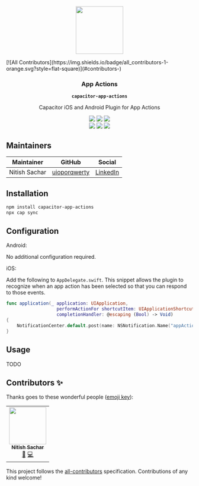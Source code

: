 <p align="center"><br><img src="https://user-images.githubusercontent.com/236501/85893648-1c92e880-b7a8-11ea-926d-95355b8175c7.png" width="128" height="128" /></p>
<!-- ALL-CONTRIBUTORS-BADGE:START - Do not remove or modify this section -->
[![All Contributors](https://img.shields.io/badge/all_contributors-1-orange.svg?style=flat-square)](#contributors-)
<!-- ALL-CONTRIBUTORS-BADGE:END -->
<h3 align="center">App Actions</h3>
<p align="center"><strong><code>capacitor-app-actions</code></strong></p>
<p align="center">
  Capacitor iOS and Android Plugin for App Actions
</p>

<p align="center">
  <img src="https://img.shields.io/maintenance/yes/2020?style=flat-square" />
  <a href="https://github.com/uioporqwerty/app-actions/actions?query=workflow%3A%22CI%22"><img src="https://img.shields.io/github/workflow/status/uioporqwerty/app-actions/CI?style=flat-square" /></a>
  <a href="https://www.npmjs.com/package/capacitor-app-actions"><img src="https://img.shields.io/npm/l/capacitor-app-actions?style=flat-square" /></a>
<br>
  <a href="https://www.npmjs.com/package/capacitor-app-actions"><img src="https://img.shields.io/npm/dw/capacitor-app-actions?style=flat-square" /></a>
  <a href="https://www.npmjs.com/package/capacitor-app-actions"><img src="https://img.shields.io/npm/v/capacitor-app-actions?style=flat-square" /></a>
<!-- ALL-CONTRIBUTORS-BADGE:START - Do not remove or modify this section -->
<a href="#contributors-"><img src="https://img.shields.io/badge/all%20contributors-0-orange?style=flat-square" /></a>
<!-- ALL-CONTRIBUTORS-BADGE:END -->
</p>

## Maintainers

| Maintainer | GitHub | Social |
| -----------| -------| -------|
| Nitish Sachar | [uioporqwerty](https://github.com/uioporqwerty) | [LinkedIn](https://linkedin.com/in/nitish-sachar) |

## Installation

```bash
npm install capacitor-app-actions
npx cap sync
```

## Configuration

Android:

No additional configuration required.

iOS:

Add the following to `AppDelegate.swift`. This snippet allows the plugin to recognize when an app action has been selected so that you can respond to those events.

```swift
func application(_ application: UIApplication,
                   performActionFor shortcutItem: UIApplicationShortcutItem,
                   completionHandler: @escaping (Bool) -> Void)
{
    NotificationCenter.default.post(name: NSNotification.Name("appActionReceived"), object: nil, userInfo: ["actionId" : shortcutItem.type])
}
```

## Usage

TODO

## Contributors ✨

Thanks goes to these wonderful people ([emoji key](https://allcontributors.org/docs/en/emoji-key)):

<!-- ALL-CONTRIBUTORS-LIST:START - Do not remove or modify this section -->
<!-- prettier-ignore-start -->
<!-- markdownlint-disable -->
<table>
  <tr>
    <td align="center"><a href="https://github.com/uioporqwerty"><img src="https://avatars.githubusercontent.com/u/4053751?v=4?s=100" width="100px;" alt=""/><br /><sub><b>Nitish Sachar</b></sub></a><br /><a href="#maintenance-uioporqwerty" title="Maintenance">🚧</a> <a href="https://github.com/Nitish Sachar/app-actions/commits?author=uioporqwerty" title="Code">💻</a></td>
  </tr>
</table>

<!-- markdownlint-restore -->
<!-- prettier-ignore-end -->

<!-- ALL-CONTRIBUTORS-LIST:END -->

This project follows the [all-contributors](https://github.com/all-contributors/all-contributors) specification. Contributions of any kind welcome!